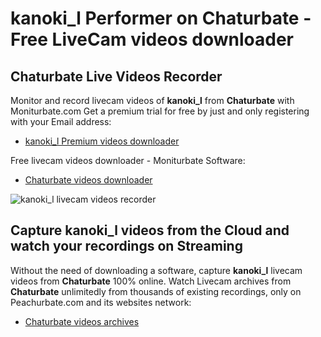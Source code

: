 # kanoki_l Performer on Chaturbate - Free LiveCam videos downloader

## Chaturbate Live Videos Recorder

Monitor and record livecam videos of **kanoki_l** from **Chaturbate** with Moniturbate.com
Get a premium trial for free by just and only registering with your Email address:
* [kanoki_l Premium videos downloader](https://moniturbate.com/request-demo-licence-key.html)

Free livecam videos downloader - Moniturbate Software:
* [Chaturbate videos downloader](https://moniturbate.com/moniturbate-download-software.html)

![kanoki_l livecam videos recorder](https://peachurnet.com/templates/moniturbate-software.png)


## Capture kanoki_l videos from the Cloud and watch your recordings on Streaming

Without the need of downloading a software, capture **kanoki_l** livecam videos from **Chaturbate** 100% online.
Watch Livecam archives from **Chaturbate** unlimitedly from thousands of existing recordings, only on Peachurbate.com and its websites network:
* [Chaturbate videos archives](https://peachurnet.com/)